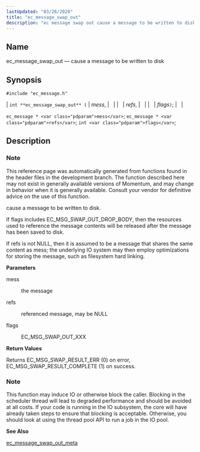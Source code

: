 ```yaml
---
lastUpdated: "03/26/2020"
title: "ec_message_swap_out"
description: "ec message swap out cause a message to be written to disk int ec message swap out mess refs flags ec message mess ec message refs int flags This reference page was automatically generated from functions found in the header files in the development branch The function described here may..."
---
```


<a name="apis.ec_message_swap_out"></a> 
## Name

ec_message_swap_out — cause a message to be written to disk

## Synopsis

`#include "ec_message.h"`

| `int **ec_message_swap_out** (` | <var class="pdparam">mess</var>, |   |
|   | <var class="pdparam">refs</var>, |   |
|   | <var class="pdparam">flags</var>`)`; |   |

`ec_message * <var class="pdparam">mess</var>`;
`ec_message * <var class="pdparam">refs</var>`;
`int <var class="pdparam">flags</var>`;<a name="idp57214464"></a> 
## Description

### Note

This reference page was automatically generated from functions found in the header files in the development branch. The function described here may not exist in generally available versions of Momentum, and may change in behavior when it is generally available. Consult your vendor for definitive advice on the use of this function.

cause a message to be written to disk.

If flags includes EC_MSG_SWAP_OUT_DROP_BODY, then the resources used to reference the message contents will be released after the message has been saved to disk.

If refs is not NULL, then it is assumed to be a message that shares the same content as mess; the underlying IO system may then employ optimizations for storing the message, such as filesystem hard linking.

**<a name="idp57218624"></a> Parameters**

<dl class="variablelist">

<dt>mess</dt>

<dd>

the message

</dd>

<dt>refs</dt>

<dd>

referenced message, may be NULL

</dd>

<dt>flags</dt>

<dd>

EC_MSG_SWAP_OUT_XXX

</dd>

</dl>

**<a name="idp57225024"></a> Return Values**

Returns EC_MSG_SWAP_RESULT_ERR (0) on error, EC_MSG_SWAP_RESULT_COMPLETE (1) on success.

### Note

This function may induce IO or otherwise block the caller. Blocking in the scheduler thread will lead to degraded performance and should be avoided at all costs. If your code is running in the IO subsystem, the core will have already taken steps to ensure that blocking is acceptable. Otherwise, you should look at using the thread pool API to run a job in the IO pool.

**<a name="idp57227696"></a> See Also**

[ec_message_swap_out_meta](/momentum/3/3-api/apis-ec-message-swap-out-meta)